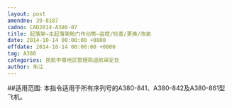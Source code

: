 ```yaml
---
layout: post
amendno: 39-8187
cadno: CAD2014-A380-07
title: 起落架—主起落架舱门作动筒—监控/检查/更换/改装
date: 2014-10-14 00:00:00 +0800
effdate: 2014-10-14 00:00:00 +0800
tag: A380
categories: 民航中南地区管理局适航审定处
author: 朱江
---
```


##适用范围:
本指令适用于所有序列号的A380-841、A380-842及A380-861型飞机。

